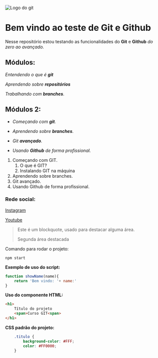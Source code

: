 ![Logo do git](https://sujeitoprogramador.com/wp-content/uploads/2021/04/gitimage.png)

# Bem vindo ao teste de Git e Github
Nesse repositório estou testando as funcionalidades do **Git** e **Github** _do zero ao avançado._

## Módulos:
_Entendendo o que é **git**_

_Aprendendo sobre **repositórios**_

_Trabalhando com **branches**._

## Módulos 2:
* _Começando com **git**._

* _Aprendendo sobre **branches**._

* _Git **avançado**._

* _Usando **Github** de forma profissional._

1. Começando com GIT.       
    1. O que é GIT?
    2. Instalando GIT na máquina
2. Aprendendo sobre branches.
3. Git avançado.
4. Usando Github de forma profissional.


### Rede social:
[Instagram](https://instagram.com)

[Youtube](https://youtube.com)

>Este é um blockquote, usado para destacar alguma área.
>
>Segunda área destacada

Comando para rodar o projeto:

```
npm start 

```

**Exemplo de uso do script:**
```js
function showName(name){
    return 'Bem vindo: '+ name:'
}

```
**Uso do componente HTML:**
```html
<h1>
    Título do projeto
    <span>Curso GIT<span>
</h1>
```

**CSS padrão do projeto:**
```css
    .titulo {
        background-color: #FFF;
        color: #FF0000;
    }
```

